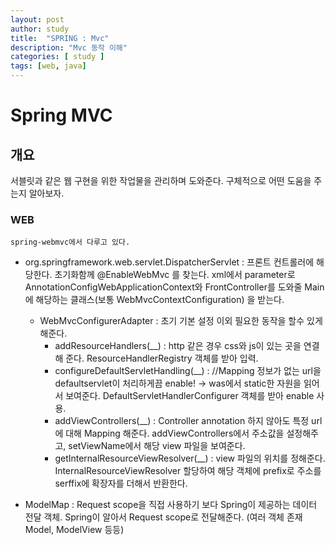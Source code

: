 ```yaml
---
layout: post
author: study
title:  "SPRING : Mvc"
description: "Mvc 동작 이해"
categories: [ study ]
tags: [web, java]
---
```


# Spring MVC

## 개요
 서블릿과 같은 웹 구현을 위한 작업물을 관리하며 도와준다.
 구체적으로 어떤 도움을 주는지 알아보자.

### WEB
 
 `spring-webmvc에서 다루고 있다.`
 - org.springframework.web.servlet.DispatcherServlet : 프론트 컨트롤러에 해당한다. 초기화함께 @EnableWebMvc 를 찾는다.
  xml에서 parameter로 AnnotationConfigWebApplicationContext와 FrontController를 도와줄 Main에 해당하는 클래스(보통 WebMvcContextConfiguration) 을 받는다.
   - WebMvcConfigurerAdapter : 초기 기본 설정 이외 필요한 동작을 할수 있게 해준다.
     - addResourceHandlers(__) : http 같은 경우 css와 js이 있는 곳을 연결해 준다. ResourceHandlerRegistry 객체를 받아 입력.
     - configureDefaultServletHandling(__) : //Mapping 정보가 없는 url을 defaultservlet이 처리하게끔 enable! -> was에서 static한 자원을 읽어서 보여준다. DefaultServletHandlerConfigurer 객체를 받아 enable 사용.
     - addViewControllers(__) : Controller annotation 하지 않아도 특정 url에 대해 Mapping 해준다.  addViewControllers에서 주소값을 설정해주고, setViewName에서 해당 view 파일을 보여준다.
     - getInternalResourceViewResolver(__) : view 파일의 위치를 정해준다. InternalResourceViewResolver 할당하여 해당 객체에 prefix로 주소를 serffix에 확장자를 더해서 반환한다.

 - ModelMap : Request scope을 직접 사용하기 보다 Spring이 제공하는 데이터 전달 객체. Spring이 알아서 Request scope로 전달해준다. (여러 객체 존재 Model, ModelView 등등)






 

 
